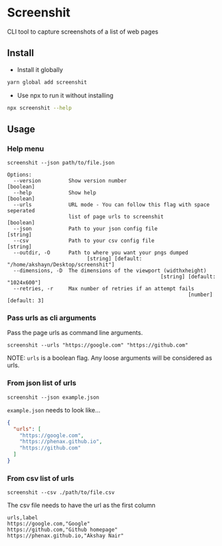 # Screenshit

CLI tool to capture screenshots of a list of web pages

## Install

* Install it globally
```bash
yarn global add screenshit
```

* Use npx to run it without installing
```bash
npx screenshit --help
```

## Usage

### Help menu
```
screenshit --json path/to/file.json

Options:
  --version         Show version number                                [boolean]
  --help            Show help                                          [boolean]
  --urls            URL mode - You can follow this flag with space seperated
                    list of page urls to screenshit                    [boolean]
  --json            Path to your json config file                       [string]
  --csv             Path to your csv config file                        [string]
  --outdir, -O      Path to where you want your pngs dumped
                          [string] [default: "/home/akshayn/Desktop/screenshit"]
  --dimensions, -D  The dimensions of the viewport (widthxheight)
                                                  [string] [default: "1024x600"]
  --retries, -r     Max number of retries if an attempt fails
                                                           [number] [default: 3]
```

### Pass urls as cli arguments
Pass the page urls as command line arguments.

```
screenshit --urls "https://google.com" "https://github.com"
```

NOTE: `urls` is a boolean flag. Any loose arguments will be considered as urls.


### From json list of urls

```
screenshit --json example.json
```

`example.json` needs to look like...
```json
{
  "urls": [
    "https://google.com",
    "https://phenax.github.io",
    "https://github.com"
  ]
}
```


### From csv list of urls

```
screenshit --csv ./path/to/file.csv
```

The csv file needs to have the url as the first column

```csv
urls,label
https://google.com,"Google"
https://github.com,"Github homepage"
https://phenax.github.io,"Akshay Nair"
```
